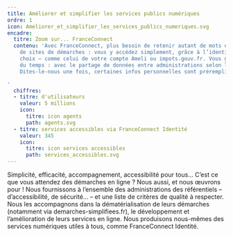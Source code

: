```yaml
---
title: Améliorer et simplifier les services publics numériques
ordre: 1
icon: Ameliorer_et_simplifier_les_services_publics_numeriques.svg
encadre:
  titre: Zoom sur... FranceConnect
  contenu: 'Avec FranceConnect, plus besoin de retenir autant de mots de passe que
    de sites de démarches : vous y accédez simplement, grâce à l’identifiant de votre
    choix – comme celui de votre compte Ameli ou impots.gouv.fr. Vous gagnez aussi
    du temps : avec le partage de données entre administrations selon le principe
    Dites-le-nous une fois, certaines infos personnelles sont préremplies.

'
  chiffres:
  - titre: d'utilisateurs
    valeur: 5 millions
    icon:
      titre: icon agents
      path: agents.svg
  - titre: services accessibles via FranceConnect Identité
    valeur: 345
    icon:
      titre: icon services accessibles
      path: services_accessibles.svg
---
```


Simplicité, efficacité, accompagnement, accessibilité pour tous…
C’est ce que vous attendez des démarches en ligne ? Nous aussi, et nous œuvrons
pour ! Nous fournissons à  l’ensemble des administrations des référentiels – d’accessibilité,
de sécurité… – et une liste de critères  de qualité à respecter. Nous les accompagnons
dans la dématérialisation de leurs démarches (notamment via  demarches-simplifiees.fr),
le développement et l’amélioration de leurs services en ligne. Nous produisons
nous-mêmes des services numériques utiles à tous, comme FranceConnect Identité.

